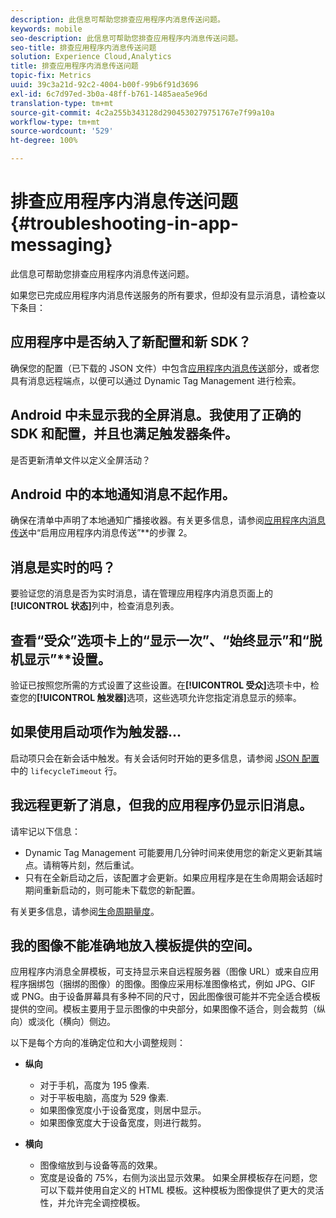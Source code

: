 ```yaml
---
description: 此信息可帮助您排查应用程序内消息传送问题。
keywords: mobile
seo-description: 此信息可帮助您排查应用程序内消息传送问题。
seo-title: 排查应用程序内消息传送问题
solution: Experience Cloud,Analytics
title: 排查应用程序内消息传送问题
topic-fix: Metrics
uuid: 39c3a21d-92c2-4004-b00f-99b6f91d3696
exl-id: 6c7d97ed-3b0a-48ff-b761-1485aea5e96d
translation-type: tm+mt
source-git-commit: 4c2a255b343128d2904530279751767e7f99a10a
workflow-type: tm+mt
source-wordcount: '529'
ht-degree: 100%

---
```


# 排查应用程序内消息传送问题{#troubleshooting-in-app-messaging}

此信息可帮助您排查应用程序内消息传送问题。

如果您已完成应用程序内消息传送服务的所有要求，但却没有显示消息，请检查以下条目：

## 应用程序中是否纳入了新配置和新 SDK？

确保您的配置（已下载的 JSON 文件）中包含[应用程序内消息传送](/help/android/messaging-main/messaging/messaging.md)部分，或者您具有消息远程端点，以便可以通过 Dynamic Tag Management 进行检索。

## Android 中未显示我的全屏消息。我使用了正确的 SDK 和配置，并且也满足触发器条件。

是否更新清单文件以定义全屏活动？

## Android 中的本地通知消息不起作用。

确保在清单中声明了本地通知广播接收器。有关更多信息，请参阅[应用程序内消息传送](/help/android/messaging-main/messaging/messaging.md)中“启用应用程序内消息传送”**&#x200B;的步骤 2。

## 消息是实时的吗？

要验证您的消息是否为实时消息，请在管理应用程序内消息页面上的&#x200B;**[!UICONTROL 状态]**&#x200B;列中，检查消息列表。

## 查看“受众”选项卡上的“显示一次”**、“始终显示”**&#x200B;和“脱机显示”**&#x200B;设置。

验证已按照您所需的方式设置了这些设置。在&#x200B;**[!UICONTROL 受众]**&#x200B;选项卡中，检查您的&#x200B;**[!UICONTROL 触发器]**&#x200B;选项，这些选项允许您指定消息显示的频率。

## 如果使用启动项作为触发器...

启动项只会在新会话中触发。有关会话何时开始的更多信息，请参阅 [JSON 配置](/help/android/configuration/json-config/json-config.md)中的 `lifecycleTimeout` 行。

## 我远程更新了消息，但我的应用程序仍显示旧消息。

请牢记以下信息：

* Dynamic Tag Management 可能要用几分钟时间来使用您的新定义更新其端点。请稍等片刻，然后重试。
* 只有在全新启动之后，该配置才会更新。如果应用程序是在生命周期会话超时期间重新启动的，则可能未下载您的新配置。

有关更多信息，请参阅[生命周期量度](/help/android/metrics.md)。

## 我的图像不能准确地放入模板提供的空间。

应用程序内消息全屏模板，可支持显示来自远程服务器（图像 URL）或来自应用程序捆绑包（捆绑的图像）的图像。图像应采用标准图像格式，例如 JPG、GIF 或 PNG。由于设备屏幕具有多种不同的尺寸，因此图像很可能并不完全适合模板提供的空间。模板主要用于显示图像的中央部分，如果图像不适合，则会裁剪（纵向）或淡化（横向）侧边。

以下是每个方向的准确定位和大小调整规则：

* **纵向**
   * 对于手机，高度为 195 像素.
   * 对于平板电脑，高度为 529 像素.
   * 如果图像宽度小于设备宽度，则居中显示。
   * 如果图像宽度大于设备宽度，则进行裁剪。

* **横向**
   * 图像缩放到与设备等高的效果。
   * 宽度是设备的 75%，右侧为淡出显示效果。
   如果全屏模板存在问题，您可以下载并使用自定义的 HTML 模板。这种模板为图像提供了更大的灵活性，并允许完全调控模板。
